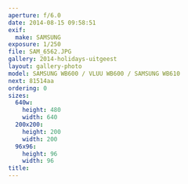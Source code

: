 ```yaml
---
aperture: f/6.0
date: 2014-08-15 09:58:51
exif:
  make: SAMSUNG
exposure: 1/250
file: SAM_6562.JPG
gallery: 2014-holidays-uitgeest
layout: gallery-photo
model: SAMSUNG WB600 / VLUU WB600 / SAMSUNG WB610
next: 81514aa
ordering: 0
sizes:
  640w:
    height: 480
    width: 640
  200x200:
    height: 200
    width: 200
  96x96:
    height: 96
    width: 96
title: 
---
```

